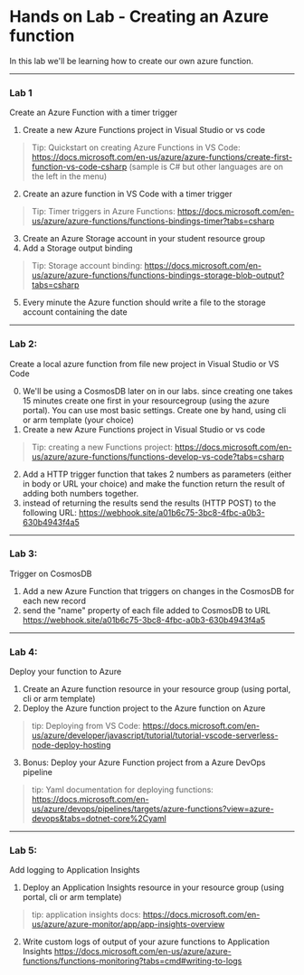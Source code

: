 # Hands on Lab - Creating an Azure function

In this lab we'll be learning how to create our own azure function.

---
### Lab 1
Create an Azure Function with a timer trigger
1. Create a new Azure Functions project in Visual Studio or vs code
> Tip: Quickstart on creating Azure Functions in VS Code: https://docs.microsoft.com/en-us/azure/azure-functions/create-first-function-vs-code-csharp (sample is C# but other languages are on the left in the menu)
2. Create an azure function in VS Code with a timer trigger
> Tip: Timer triggers in Azure Functions: https://docs.microsoft.com/en-us/azure/azure-functions/functions-bindings-timer?tabs=csharp
3. Create an Azure Storage account in your student resource group 
4. Add a Storage output binding
> Tip: Storage account binding: https://docs.microsoft.com/en-us/azure/azure-functions/functions-bindings-storage-blob-output?tabs=csharp
5. Every minute the Azure function should write a file to the storage account containing the date

---
### Lab 2:

Create a local azure function from file new project in Visual Studio or VS Code


0. We'll be using a CosmosDB later on in our labs. since creating one takes 15 minutes create one first in your resourcegroup (using the azure portal). You can use most basic settings. Create one by hand, using cli or arm template (your choice)
1. Create a new Azure Functions project in Visual Studio or vs code
> Tip: creating a new Functions project: https://docs.microsoft.com/en-us/azure/azure-functions/functions-develop-vs-code?tabs=csharp

2. Add a HTTP trigger function that takes 2 numbers as parameters (either in body or URL your choice) and make the function return the result of adding both numbers together.
3. instead of returning the results send the results (HTTP POST) to the following URL: https://webhook.site/a01b6c75-3bc8-4fbc-a0b3-630b4943f4a5

---
### Lab 3:

Trigger on CosmosDB

1. Add a new Azure Function that triggers on changes in the CosmosDB for each new record
2. send the "name" property of each file added to CosmosDB to URL https://webhook.site/a01b6c75-3bc8-4fbc-a0b3-630b4943f4a5

---
### Lab 4:

Deploy your function to Azure

1. Create an Azure function resource in your resource group (using portal, cli or arm template)
2. Deploy the Azure function project to the Azure function on Azure
> tip: Deploying from VS Code: https://docs.microsoft.com/en-us/azure/developer/javascript/tutorial/tutorial-vscode-serverless-node-deploy-hosting

3. Bonus: Deploy your Azure Function project from a Azure DevOps pipeline
> tip: Yaml documentation for deploying functions: https://docs.microsoft.com/en-us/azure/devops/pipelines/targets/azure-functions?view=azure-devops&tabs=dotnet-core%2Cyaml

---
### Lab 5:

Add logging to Application Insights

1. Deploy an Application Insights resource in your resource group (using portal, cli or arm template)
> tip: application insights docs: https://docs.microsoft.com/en-us/azure/azure-monitor/app/app-insights-overview

2. Write custom logs of output of your azure functions to Application Insights
https://docs.microsoft.com/en-us/azure/azure-functions/functions-monitoring?tabs=cmd#writing-to-logs
